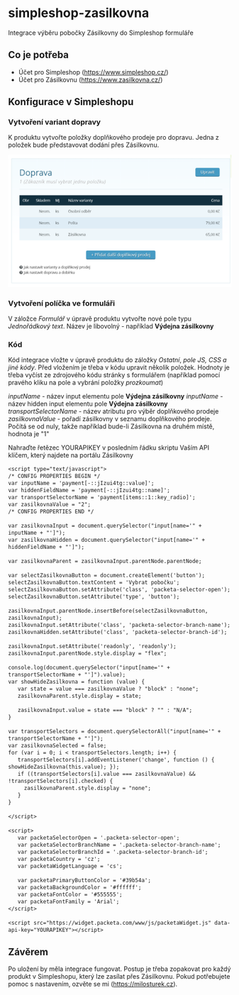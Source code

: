 # simpleshop-zasilkovna

Integrace výběru pobočky Zásilkovny do Simpleshop formuláře

## Co je potřeba

- Účet pro Simpleshop (https://www.simpleshop.cz/)
- Účet pro Zásilkovnu (https://www.zasilkovna.cz/)

## Konfigurace v Simpleshopu

### Vytvoření variant dopravy

K produktu vytvořte položky doplňkového prodeje pro dopravu. Jedna z položek bude představovat dodání přes Zásilkovnu. 

![Ukázka nastavení doplňkového prodeje](https://github.com/MiliusCZ/simpleshop-zasilkovna/blob/main/doplnkovy%20prodej.png?raw=true)

### Vytvoření políčka ve formuláři

V záložce *Formulář* v úpravě produktu vytvořte nové pole typu *Jednořádkový text*. Název je libovolný - například **Výdejna zásilkovny**

### Kód

Kód integrace vložte v úpravě produktu do záložky *Ostatní*, *pole JS, CSS a jiné kódy*. Před vložením je třeba v kódu upravit několik položek.
Hodnoty je třeba vyčíst ze zdrojového kódu stránky s formulářem (například pomocí pravého kliku na pole a vybrání položky *prozkoumat*)

*inputName* - název input elementu pole **Výdejna zásilkovny** 
*inputName* - název hidden input elementu pole **Výdejna zásilkovny** 
*transportSelectorName* - název atributu pro výběr doplňkového prodeje 
*zasilkovnaValue* - pořadí zásilkovny v seznamu doplňkového prodeje. Počítá se od nuly, takže například bude-li Zásilkovna na druhém místě, hodnota je "1"

Nahraďte řetězec YOURAPIKEY v posledním řádku skriptu Vaším API klíčem, který najdete na portálu Zásilkovny

```
<script type="text/javascript">
/* CONFIG PROPERTIES BEGIN */
var inputName = 'payment[-::jIzui4tg::value]';
var hiddenFieldName = 'payment[-::jIzui4tg::name]';
var transportSelectorName = 'payment[items::1::key_radio]';
var zasilkovnaValue = "2";
/* CONFIG PROPERTIES END */

var zasilkovnaInput = document.querySelector("input[name='" + inputName + "']");
var zasilkovnaHidden = document.querySelector("input[name='" + hiddenFieldName + "']");

var zasilkovnaParent = zasilkovnaInput.parentNode.parentNode;

var selectZasilkovnaButton = document.createElement('button');
selectZasilkovnaButton.textContent = 'Vybrat pobočku';
selectZasilkovnaButton.setAttribute('class', 'packeta-selector-open');
selectZasilkovnaButton.setAttribute('type', 'button');

zasilkovnaInput.parentNode.insertBefore(selectZasilkovnaButton, zasilkovnaInput);
zasilkovnaInput.setAttribute('class', 'packeta-selector-branch-name');
zasilkovnaHidden.setAttribute('class', 'packeta-selector-branch-id');

zasilkovnaInput.setAttribute('readonly', 'readonly');
zasilkovnaInput.parentNode.style.display = "flex";

console.log(document.querySelector("input[name='" + transportSelectorName + "']").value);
var showHideZasilkovna = function (value) {
   var state = value === zasilkovnaValue ? "block" : "none";
   zasilkovnaParent.style.display = state;

   zasilkovnaInput.value = state === "block" ? "" : "N/A";
}

var transportSelectors = document.querySelectorAll("input[name='" + transportSelectorName + "']");
var zasilkovnaSelected = false;
for (var i = 0; i < transportSelectors.length; i++) {
   transportSelectors[i].addEventListener('change', function () { showHideZasilkovna(this.value); });
   if ((transportSelectors[i].value === zasilkovnaValue) && !transportSelectors[i].checked) {
     zasilkovnaParent.style.display = "none";
   }
}

</script>

<script>
   var packetaSelectorOpen = '.packeta-selector-open';
   var packetaSelectorBranchName = '.packeta-selector-branch-name';
   var packetaSelectorBranchId = '.packeta-selector-branch-id';
   var packetaCountry = 'cz';
   var packetaWidgetLanguage = 'cs';

   var packetaPrimaryButtonColor = '#39b54a';
   var packetaBackgroundColor = '#ffffff';
   var packetaFontColor = '#555555';
   var packetaFontFamily = 'Arial';
</script>

<script src="https://widget.packeta.com/www/js/packetaWidget.js" data-api-key="YOURAPIKEY"></script>
```

## Závěrem

Po uložení by měla integrace fungovat. Postup je třeba zopakovat pro každý produkt v Simpleshopu, který lze zasílat přes Zásilkovnu. Pokud potřebujete pomoc s nastavením, ozvěte se mi (https://milosturek.cz).
